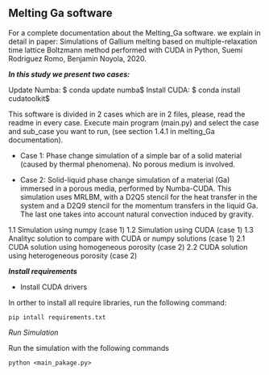 Melting Ga software
--------------------------------------------------------------------------------
For a complete documentation about the Melting_Ga software. we explain 
in detail in paper: Simulations of Gallium melting based 
on multiple-relaxation time lattice Boltzmann method 
performed with CUDA in Python, Suemi Rodriguez Romo, 
Benjamin Noyola, 2020.


***In this study we present two cases:***

Update Numba: $ conda update  numba$
Install CUDA: $ conda install cudatoolkit$

This software is divided in 2 cases which are in 2 files, please, read 
the readme in every case. Execute main program (main.py) and select the 
case and sub_case you want to run, (see section 1.4.1 in melting_Ga 
documentation).

* Case 1:  Phase change simulation of a simple bar of a solid material 
(caused by thermal phenomena). No porous medium is involved.

* Case 2: Solid-liquid phase change simulation of a material (Ga) 
immersed in a porous media, performed by Numba-CUDA. This simulation 
uses MRLBM, with a D2Q5 stencil for the heat transfer in the system and 
a D2Q9 stencil for the momentum transfers in the liquid Ga. The last 
one takes into account  natural convection induced by gravity.

1.1 Simulation using numpy (case 1)
1.2 Simulation using CUDA (case 1)
1.3 Analityc solution to compare with CUDA or numpy solutions (case 1)
2.1 CUDA solution using homogeneous porosity (case 2)
2.2 CUDA solution using heterogeneous porosity (case 2)

***Install requirements***

* Install CUDA drivers

In orther to install all require libraries, run the following command:

	pip intall requirements.txt


*Run Simulation*

Run the simulation with the following commands

	python <main_pakage.py>
